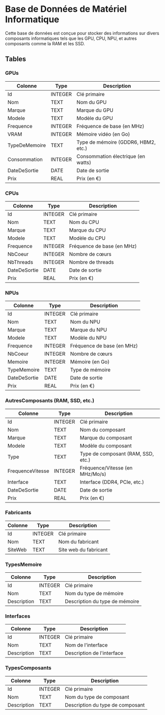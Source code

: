 # Base de Données de Matériel Informatique

Cette base de données est conçue pour stocker des informations sur divers composants informatiques tels que les GPU, CPU, NPU, et autres composants comme la RAM et les SSD.

## Tables

### GPUs

| Colonne          | Type       | Description                           |
|------------------|------------|---------------------------------------|
| Id               | INTEGER    | Clé primaire                         |
| Nom              | TEXT       | Nom du GPU                            |
| Marque           | TEXT       | Marque du GPU                         |
| Modele           | TEXT       | Modèle du GPU                         |
| Frequence        | INTEGER    | Fréquence de base (en MHz)            |
| VRAM             | INTEGER    | Mémoire vidéo (en Go)                |
| TypeDeMemoire    | TEXT       | Type de mémoire (GDDR6, HBM2, etc.)  |
| Consommation     | INTEGER    | Consommation électrique (en watts)   |
| DateDeSortie     | DATE       | Date de sortie                        |
| Prix             | REAL       | Prix (en €)                           |

### CPUs

| Colonne          | Type       | Description                           |
|------------------|------------|---------------------------------------|
| Id               | INTEGER    | Clé primaire                         |
| Nom              | TEXT       | Nom du CPU                            |
| Marque           | TEXT       | Marque du CPU                         |
| Modele           | TEXT       | Modèle du CPU                         |
| Frequence        | INTEGER    | Fréquence de base (en MHz)            |
| NbCoeur          | INTEGER    | Nombre de cœurs                       |
| NbThreads        | INTEGER    | Nombre de threads                     |
| DateDeSortie     | DATE       | Date de sortie                        |
| Prix             | REAL       | Prix (en €)                           |

### NPUs

| Colonne          | Type       | Description                           |
|------------------|------------|---------------------------------------|
| Id               | INTEGER    | Clé primaire                         |
| Nom              | TEXT       | Nom du NPU                            |
| Marque           | TEXT       | Marque du NPU                         |
| Modele           | TEXT       | Modèle du NPU                         |
| Frequence        | INTEGER    | Fréquence de base (en MHz)            |
| NbCoeur          | INTEGER    | Nombre de cœurs                       |
| Memoire          | INTEGER    | Mémoire (en Go)                       |
| TypeMemoire      | TEXT       | Type de mémoire                       |
| DateDeSortie     | DATE       | Date de sortie                        |
| Prix             | REAL       | Prix (en €)                           |

### AutresComposants (RAM, SSD, etc.)

| Colonne          | Type       | Description                           |
|------------------|------------|---------------------------------------|
| Id               | INTEGER    | Clé primaire                         |
| Nom              | TEXT       | Nom du composant                      |
| Marque           | TEXT       | Marque du composant                   |
| Modele           | TEXT       | Modèle du composant                   |
| Type             | TEXT       | Type de composant (RAM, SSD, etc.)    |
| FrequenceVitesse | INTEGER    | Fréquence/Vitesse (en MHz/Mo/s)      |
| Interface        | TEXT       | Interface (DDR4, PCIe, etc.)          |
| DateDeSortie     | DATE       | Date de sortie                        |
| Prix             | REAL       | Prix (en €)                           |

### Fabricants

| Colonne          | Type       | Description                           |
|------------------|------------|---------------------------------------|
| Id               | INTEGER    | Clé primaire                         |
| Nom              | TEXT       | Nom du fabricant                      |
| SiteWeb          | TEXT       | Site web du fabricant                 |

### TypesMemoire

| Colonne          | Type       | Description                           |
|------------------|------------|---------------------------------------|
| Id               | INTEGER    | Clé primaire                         |
| Nom              | TEXT       | Nom du type de mémoire               |
| Description      | TEXT       | Description du type de mémoire        |

### Interfaces

| Colonne          | Type       | Description                           |
|------------------|------------|---------------------------------------|
| Id               | INTEGER    | Clé primaire                         |
| Nom              | TEXT       | Nom de l'interface                   |
| Description      | TEXT       | Description de l'interface            |

### TypesComposants

| Colonne          | Type       | Description                           |
|------------------|------------|---------------------------------------|
| Id               | INTEGER    | Clé primaire                         |
| Nom              | TEXT       | Nom du type de composant              |
| Description      | TEXT       | Description du type de composant      |
